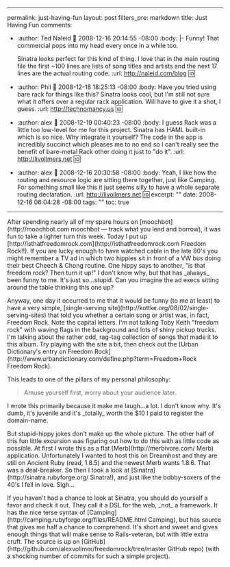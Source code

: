 ----- 
permalink: just-having-fun
layout: post
filters_pre: markdown
title: Just Having Fun
comments: 
- :author: Ted Naleid
  :date: 2008-12-16 20:14:55 -08:00
  :body: |-
    Funny!  That commercial pops into my head every once in a while too.
    
    Sinatra looks perfect for this kind of thing.  I love that in the main routing file the first ~100 lines are lists of song titles and artists and the next 17 lines are the actual routing code.
  :url: http://naleid.com/blog
  :id: 
- :author: Phil
  :date: 2008-12-18 18:25:13 -08:00
  :body: Have you tried using bare rack for things like this? Sinatra looks cool, but I'm still not sure what it offers over a regular rack application. Will have to give it a shot, I guess.
  :url: http://technomancy.us
  :id: 
- :author: alex
  :date: 2008-12-19 00:40:23 -08:00
  :body: I guess Rack was a little too low-level for me for this project. Sinatra has HAML built-in which is so nice. Why integrate it yourself? The code in the app is incredibly succinct which pleases me to no end so I can't really see the benefit of bare-metal Rack other doing it just to "do it".
  :url: http://livollmers.net
  :id: 
- :author: alex
  :date: 2008-12-16 20:30:58 -08:00
  :body: Yeah, I like how the routing and resource logic are sitting there together, just like Camping. For something small like this it just seems silly to have a whole separate routing declaration.
  :url: http://livollmers.net
  :id: 
excerpt: ""
date: 2008-12-16 06:04:28 -08:00
tags: ""
toc: true
-----
<p>After spending nearly all of my spare hours on [moochbot](http://moochbot.com moochbot — track what you lend and borrow), it was fun to take a lighter turn this week. Today I put up [http://isthatfreedomrock.com](http://isthatfreedomrock.com Freedom Rock!!). If you are lucky enough to have watched cable in the late 80's you might remember a TV ad in which two hippies sit in front of a VW bus doing their best Cheech &amp; Chong routine. One hippy says to another, "is that freedom rock? Then turn it up!" I don't know why, but that has _always_ been funny to me. It's just so&#8230;stupid. Can you imagine the ad execs sitting around the table thinking this one up?

<p>Anyway, one day it occurred to me that it would be funny (to me at least) to have a very simple, [single-serving site](http://kottke.org/08/02/single-serving-sites) that told you whether a certain song or artist was, in fact, Freedom Rock. Note the capital letters. I'm not talking Toby Keith "freedom rock" with waving flags in the background and lots of shiny pickup trucks. I'm talking about the rather odd, rag-tag collection of songs that made it to this album. Try playing with the site a bit, then check out the [Urban Dictionary's entry on Freedom Rock](http://www.urbandictionary.com/define.php?term=Freedom+Rock Freedom Rock).

<p>This leads to one of the pillars of my personal philosophy:

<blockquote>
  Amuse yourself first, worry about your audience later.
</blockquote>
<p>I wrote this primarily because it make me laugh&#8230;a lot. I don't know why. It's dumb, it's juvenile and it's _totally_ worth the $10 I paid to register the domain-name.

<p>But stupid-hippy jokes don't make up the whole picture. The other half of this fun little excursion was figuring out how to do this with as little code as possible. At first I wrote this as a flat [Merb](http://merbivore.com/ Merb) application. Unfortunately I wanted to host this on Dreamhost and they are still on Ancient Ruby (read, 1.8.5) and the newest Merb wants 1.8.6. That was a deal-breaker. So then I took a look at [Sinatra](http://sinatra.rubyforge.org/ Sinatra!), and just like the bobby-soxers of the 40's I fell in love. Sigh&#8230;

<p>If you haven't had a chance to look at Sinatra, you should do yourself a favor and check it out. They call it a DSL for the web, _not_ a framework. It has the nice terse syntax of [Camping](http://camping.rubyforge.org/files/README.html Camping), but has source that gives me half a chance to comprehend. It's short and sweet and gives enough things that will make sense to Rails-veteran, but with little extra cruft. The source is up on [GitHub](http://github.com/alexvollmer/freedomrock/tree/master GitHub repo) (with a shocking number of commits for such a simple project).

